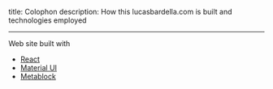 title: Colophon
description: How this lucasbardella.com is built and technologies employed

---

Web site built with

- [React](https://reactjs.org/)
- [Material UI](https://mui.com/)
- [Metablock](https://metablock.io/)
